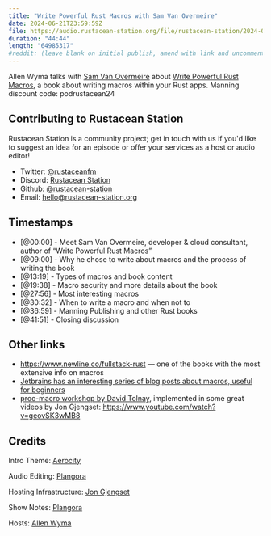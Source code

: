 ```yaml
---
title: "Write Powerful Rust Macros with Sam Van Overmeire"
date: 2024-06-21T23:59:59Z
file: https://audio.rustacean-station.org/file/rustacean-station/2024-06-21-sam-van-overmeire.mp3
duration: "44:44"
length: "64985317"
#reddit: (leave blank on initial publish, amend with link and uncomment this line after Reddit thread has been posted)
---
```


Allen Wyma talks with [Sam Van Overmeire](https://medium.com/@sam.van.overmeire) about [Write Powerful Rust Macros](https://www.manning.com/books/write-powerful-rust-macros), a book about writing macros within your Rust apps. Manning discount code: podrustacean24

## Contributing to Rustacean Station

Rustacean Station is a community project; get in touch with us if you'd like to suggest an idea for an episode or offer your services as a host or audio editor!

- Twitter: [@rustaceanfm](https://twitter.com/rustaceanfm)
- Discord: [Rustacean Station](https://discord.gg/cHc3Gyc)
- Github: [@rustacean-station](https://github.com/rustacean-station/)
- Email: [hello@rustacean-station.org](mailto:hello@rustacean-station.org)

## Timestamps

- [@00:00] - Meet Sam Van Overmeire, developer & cloud consultant, author of “Write Powerful Rust Macros”
- [@09:00] - Why he chose to write about macros and the process of writing the book
- [@13:19] - Types of macros and book content
- [@19:38] - Macro security and more details about the book
- [@27:56] - Most interesting macros
- [@30:32] - When to write a macro and when not to
- [@36:59] - Manning Publishing and other Rust books
- [@41:51] - Closing discussion

## Other links
- <https://www.newline.co/fullstack-rust> — one of the books with the most extensive info on macros
- [Jetbrains has an interesting series of blog posts about macros, useful for beginners](https://blog.jetbrains.com/rust/2022/03/18/procedural-macros-under-the-hood-part-i/)
- [proc-macro workshop by David Tolnay](https://github.com/dtolnay/proc-macro-workshop), implemented in some great videos by Jon Gjengset: <https://www.youtube.com/watch?v=geovSK3wMB8>

## Credits

Intro Theme: [Aerocity](https://twitter.com/AerocityMusic)

Audio Editing: [Plangora](https://twitter.com/plangora)

Hosting Infrastructure: [Jon Gjengset](https://twitter.com/jonhoo/)

Show Notes: [Plangora](https://twitter.com/plangora)

Hosts: [Allen Wyma](https://twitter.com/allenwyma)
